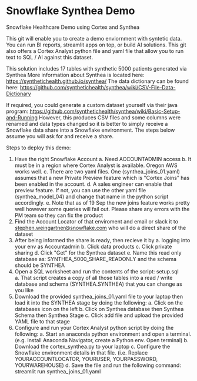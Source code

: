 # Snowflake Synthea Demo
Snowflake Healthcare Demo using Cortex and Synthea 

This git will enable you to create a demo enviornment with syntetic data.  You can run BI reports, streamlit apps on top, 
or build AI solutions.  This git also offers a Cortex Analyst python file and yaml file that allow you to run 
text to SQL / AI against this dataset.  

This solution includes 17 tables with synthetic 5000 patients generated via Synthea 
More information about Synthea is located here:
https://synthetichealth.github.io/synthea/
The data dictionary can be found here:
https://github.com/synthetichealth/synthea/wiki/CSV-File-Data-Dictionary

If required, you could generate a custom dataset yourself via their java program: 
https://github.com/synthetichealth/synthea/wiki/Basic-Setup-and-Running
However, this produces CSV files and some columns were renamed and data types changed so it is better to simply 
receive a Snowflake data share into a Snowflake environment. The steps below assume you will ask for and receive a share.  

Steps to deploy this demo:
1. Have the right Snowflake Account
       a. Need ACCOUNTADMIN access
       b. It must be in a region where Cortex Analyst is available.  Oregon AWS works well.
       c. There are two yaml files.  One (synthea_joins_01.yaml) assumes that a new Private Preview feature which is "Cortex Joins" has been enabled in the account.
       d. A sales engineer can enable that preview feature.  If not, you can use the other yaml file (synthea_model_04) and change that name in the python script accordingly.
       e. Note that as of 19 Sep the new joins feature works pretty well however some queries will fail out.  Please share any errors with the PM team so they can fix the product
3. Find the Account Locator of that enviroment and email or slack it to stephen.weingartner@snowflake.com who will do a direct share of the dataset
4. After being informed the share is ready, then recieve it by 
       a. logging into your env as Accountadmin
       b. Click data products
       c. Click private sharing
       d. Click "Get" for the Synthea dataset
       e. Name this read only database as: SYNTHEA_5000_SHARE_READONLY and the schema should be SYNTHEA
5. Open a SQL worksheet and run the contents of the script: setup.sql   
       a. That script creates a copy of all those tables into a read / write database and schema (SYNTHEA.SYNTHEA) that you can change as you like
6. Download the provided synthea_joins_01.yaml file to your laptop then load it into the SYNTHEA stage by doing the following:
       a. Click on the databases icon on the left
       b. Click on Synthea database then Synthea Schema then Synthea Stage
       c. Click add file and upload the provided YAML file to that stage
7. Configure and run your Cortex Analyst python script by doing the following:
       a. Start an anaconda python environment and open a terminal. (e.g. Install Anaconda Navigator, create a Python env.  Open terminal)
       b. Download the cortex_synthea.py to your laptop
       c. Configure the Snowflake environment details in that file.  (i.e. Replace YOURACCOUNTLOCATOR, YOURUSER, YOURPASSWORD, YOURWAREHOUSE)
       d. Save the file and run the following command:  streamlit run synthea_joins_01.yaml
   
